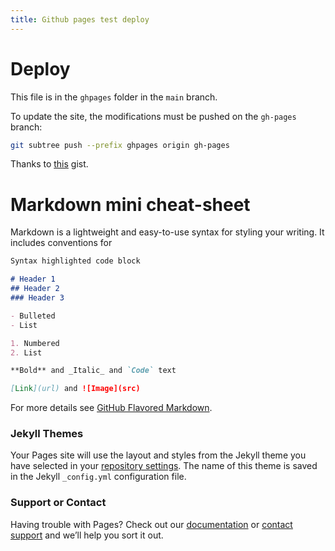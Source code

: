 ```yaml
---
title: Github pages test deploy
---
```


# Deploy

This file is in the `ghpages` folder in the `main` branch.

To update the site, the modifications must be pushed on the `gh-pages` branch:

```bash
git subtree push --prefix ghpages origin gh-pages
```

Thanks to [this](https://gist.github.com/cobyism/4730490) gist.

# Markdown mini cheat-sheet

Markdown is a lightweight and easy-to-use syntax for styling your writing.
It includes conventions for

```markdown
Syntax highlighted code block

# Header 1
## Header 2
### Header 3

- Bulleted
- List

1. Numbered
2. List

**Bold** and _Italic_ and `Code` text

[Link](url) and ![Image](src)
```

For more details see
[GitHub Flavored Markdown](https://guides.github.com/features/mastering-markdown/).

### Jekyll Themes

Your Pages site will use the layout and styles
from the Jekyll theme you have selected in your
[repository settings](https://github.com/Pitrified/packaging-example/settings).
The name of this theme is saved in the Jekyll `_config.yml` configuration file.

### Support or Contact

Having trouble with Pages?
Check out our
[documentation](https://docs.github.com/categories/github-pages-basics/)
or
[contact support](https://support.github.com/contact)
and we’ll help you sort it out.
